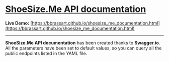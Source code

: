 # [ShoeSize.Me API documentation](https://shoesize.me)

**Live Demo:** [https://bbrassart.github.io/shoesize_me_documentation.html](https://bbrassart.github.io/shoesize_me_documentation.html)

---

**ShoeSize.Me API documentation** has been created thanks to **Swagger.io**.
All the parameters have been set to default values, so you can query all the public endpoints listed in the YAML file.